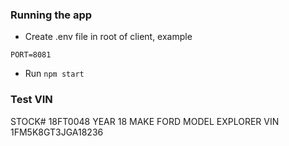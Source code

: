 ### Running the app
- Create .env file in root of client, example
```
PORT=8081
```
- Run `npm start`

### Test VIN
STOCK#	18FT0048
YEAR	18
MAKE FORD
MODEL 	EXPLORER
VIN	1FM5K8GT3JGA18236
